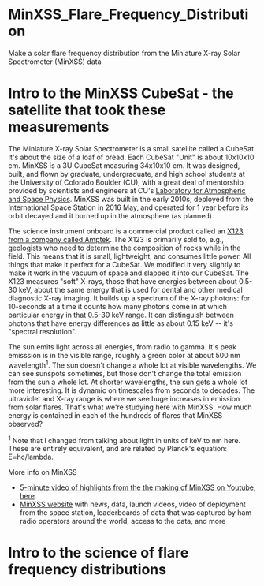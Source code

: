 # MinXSS_Flare_Frequency_Distribution
 Make a solar flare frequency distribution from the Miniature X-ray Solar Spectrometer (MinXSS) data

# Intro to the MinXSS CubeSat - the satellite that took these measurements

The Miniature X-ray Solar Spectrometer is a small satellite called a CubeSat. It's about the size of a loaf of bread. Each CubeSat "Unit" is about 10x10x10 cm. MinXSS is a 3U CubeSat measuring 34x10x10 cm. It was designed, built, and flown by graduate, undergraduate, and high school students at the University of Colorado Boulder (CU), with a great deal of mentorship provided by scientists and engineers at CU's [Laboratory for Atmospheric and Space Physics](https://lasp.colorado.edu/home/about/). MinXSS was built in the early 2010s, deployed from the International Space Station in 2016 May, and operated for 1 year before its orbit decayed and it burned up in the atmosphere (as planned). 

The science instrument onboard is a commercial product called an [X123 from a company called Amptek](https://www.amptek.com/products/si-pin-x-ray-detectors-for-xrf/x-123-complete-x-ray-spectrometer-with-si-pin-detector). The X123 is primarily sold to, e.g., geologists who need to determine the composition of rocks while in the field. This means that it is small, lightweight, and consumes little power. All things that make it perfect for a CubeSat. We modified it very slightly to make it work in the vacuum of space and slapped it into our CubeSat. The X123 measures "soft" X-rays, those that have energies between about 0.5-30 keV, about the same energy that is used for dental and other medical diagnostic X-ray imaging. It builds up a spectrum of the X-ray photons: for 10-seconds at a time it counts how many photons come in at which particular energy in that 0.5-30 keV range. It can distinguish between photons that have energy differences as little as about 0.15 keV -- it's "spectral resolution". 

The sun emits light across all energies, from radio to gamma. It's peak emisssion is in the visible range, roughly a green color at about 500 nm wavelength<sup>1</sup>. The sun doesn't change a whole lot at visible wavelengths. We can see sunspots sometimes, but those don't change the total emission from the sun a whole lot. At shorter wavelengths, the sun gets a whole lot more interesting. It is dynamic on timescales from seconds to decades. The ultraviolet and X-ray range is where we see huge increases in emission from solar flares. That's what we're studying here with MinXSS. How much energy is contained in each of the hundreds of flares that MinXSS observed? 


<sup>1</sup> Note that I changed from talking about light in units of keV to nm here. These are entirely equivalent, and are related by Planck's equation: E=hc/lambda. 

More info on MinXSS
* [5-minute video of highlights from the the making of MinXSS on Youtube, here](https://www.youtube.com/watch?v=pw2-xLI6v6A&t=39s).
* [MinXSS website](https://lasp.colorado.edu/home/minxss/) with news, data, launch videos, video of deployment from the space station, leaderboards of data that was captured by ham radio operators around the world, access to the data, and more

# Intro to the science of flare frequency distributions

